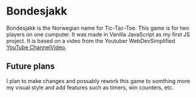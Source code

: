 # Bondesjakk

Bondesjakk is the Norwegian name for Tic-Tac-Toe.
This game is for two players on one cumputer.
It was made in Vanilla JavaScript as my first JS project.
It is based on a video from the Youtuber WebDevSimplified [YouTube Channel](https://www.youtube.com/channel/UCFbNIlppjAuEX4znoulh0Cw)[Video](https://youtu.be/Y-GkMjUZsmM).

## Future plans

I plan to make changes and possably rework this game to somthing more my visual style and add features such as timers, win counters, etc.

